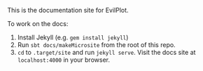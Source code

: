 This is the documentation site for EvilPlot.

To work on the docs:

1. Install Jekyll (e.g. `gem install jekyll`)
2. Run `sbt docs/makeMicrosite` from the root of this repo.
3. `cd` to `.target/site` and run `jekyll serve`. Visit the docs site at `localhost:4000` in your browser.